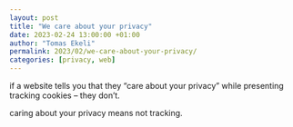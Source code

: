 ```yaml
---
layout: post
title: "We care about your privacy"
date: 2023-02-24 13:00:00 +01:00
author: "Tomas Ekeli"
permalink: 2023/02/we-care-about-your-privacy/
categories: [privacy, web]
---
```


if a website tells you that they “care about your privacy” while presenting tracking cookies – they don’t.

caring about your privacy means not tracking.